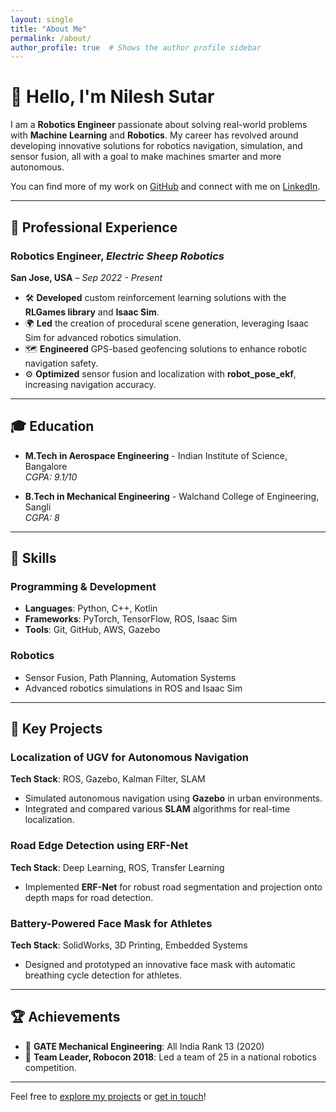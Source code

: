 ```yaml
---
layout: single
title: "About Me"
permalink: /about/
author_profile: true  # Shows the author profile sidebar
---
```


# 👋 Hello, I'm Nilesh Sutar

I am a **Robotics Engineer** passionate about solving real-world problems with **Machine Learning** and **Robotics**. My career has revolved around developing innovative solutions for robotics navigation, simulation, and sensor fusion, all with a goal to make machines smarter and more autonomous.

You can find more of my work on [GitHub](https://github.com/NilsCode) and connect with me on [LinkedIn](https://www.linkedin.com/in/nils009).

---

## 🚀 Professional Experience

### Robotics Engineer, *Electric Sheep Robotics*  
**San Jose, USA** – *Sep 2022 - Present*

- 🛠️ **Developed** custom reinforcement learning solutions with the **RLGames library** and **Isaac Sim**.
- 🌍 **Led** the creation of procedural scene generation, leveraging Isaac Sim for advanced robotics simulation.
- 🗺️ **Engineered** GPS-based geofencing solutions to enhance robotic navigation safety.
- ⚙️ **Optimized** sensor fusion and localization with **robot_pose_ekf**, increasing navigation accuracy.

---

## 🎓 Education

- **M.Tech in Aerospace Engineering** - Indian Institute of Science, Bangalore  
  *CGPA: 9.1/10*

- **B.Tech in Mechanical Engineering** - Walchand College of Engineering, Sangli  
  *CGPA: 8*

---

## 🧠 Skills

### Programming & Development
- **Languages**: Python, C++, Kotlin
- **Frameworks**: PyTorch, TensorFlow, ROS, Isaac Sim
- **Tools**: Git, GitHub, AWS, Gazebo

### Robotics
- Sensor Fusion, Path Planning, Automation Systems
- Advanced robotics simulations in ROS and Isaac Sim

---

## 💼 Key Projects

### Localization of UGV for Autonomous Navigation
**Tech Stack**: ROS, Gazebo, Kalman Filter, SLAM  
- Simulated autonomous navigation using **Gazebo** in urban environments.
- Integrated and compared various **SLAM** algorithms for real-time localization.

### Road Edge Detection using ERF-Net
**Tech Stack**: Deep Learning, ROS, Transfer Learning  
- Implemented **ERF-Net** for robust road segmentation and projection onto depth maps for road detection.

### Battery-Powered Face Mask for Athletes
**Tech Stack**: SolidWorks, 3D Printing, Embedded Systems  
- Designed and prototyped an innovative face mask with automatic breathing cycle detection for athletes.

---

## 🏆 Achievements

- 🥇 **GATE Mechanical Engineering**: All India Rank 13 (2020)
- 🤖 **Team Leader, Robocon 2018**: Led a team of 25 in a national robotics competition.

---

Feel free to [explore my projects](https://github.com/NilsCode) or [get in touch](mailto:nileshsutar09@gmail.com)!
